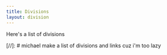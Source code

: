 ```yaml
---
title: Divisions
layout: division
---
```


Here's a list of divisions

[//]: # michael make a list of divisions and links cuz i'm too lazy
